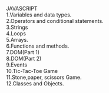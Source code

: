 JAVASCRIPT<br>
1.Variables and data types.<br>
2.Operators and conditional statements.<br>
3.Strings<br>
4.Loops<br>
5.Arrays.<br>
6.Functions and methods.<br>
7.DOM(Part 1)<br>
8.DOM(Part 2)<br>
9.Events<br>
10.Tic-Tac-Toe Game<br>
11.Stone,paper, scissors Game.<br>
12.Classes and Objects.<br>

